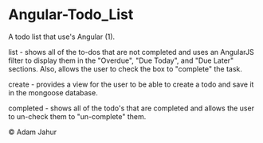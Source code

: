 # Angular-Todo_List

A todo list that use's Angular (1).

list - shows all of the to-dos that are not completed and uses an AngularJS filter to display them in the "Overdue", "Due Today", and "Due Later" sections. Also, allows the user to check the box to "complete" the task.

create - provides a view for the user to be able to create a todo and save it in the mongoose database.

completed - shows all of the todo's that are completed and allows the user to un-check them to "un-complete" them.

&copy; Adam Jahur

